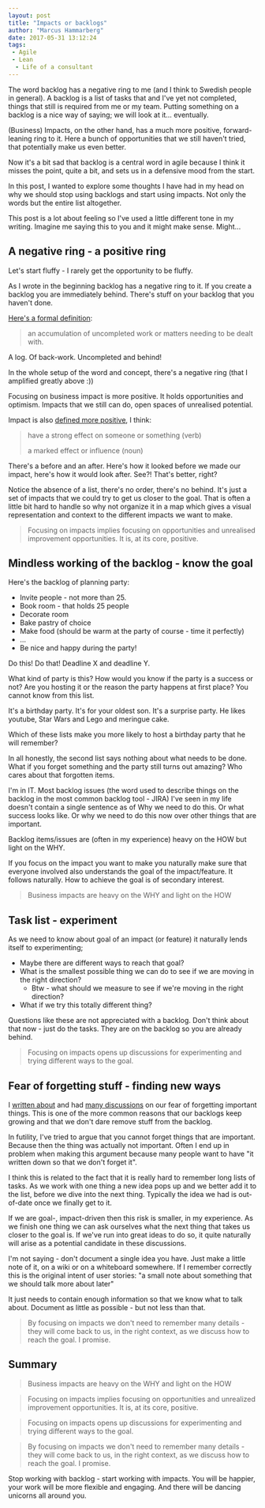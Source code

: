 ```yaml
---
layout: post
title: "Impacts or backlogs"
author: "Marcus Hammarberg"
date: 2017-05-31 13:12:24
tags:
 - Agile
 - Lean
  - Life of a consultant
---
```


The word backlog has a negative ring to me (and I think to Swedish people in general). A backlog is a list of tasks that and I've yet not completed, things that still is required from me or my team. Putting something on a backlog is a nice way of saying; we will look at it… eventually.

(Business) Impacts, on the other hand, has a much more positive, forward-leaning ring to it. Here a bunch of opportunities that we still haven't tried, that potentially make us even better.

Now it's a bit sad that backlog is a central word in agile because I think it misses the point, quite a bit, and sets us in a defensive mood from the start.

In this post, I wanted to explore some thoughts I have had in my head on why we should stop using backlogs and start using impacts. Not only the words but the entire list altogether.

<!-- excerpt-end -->

This post is a lot about feeling so I've used a little different tone in my writing. Imagine me saying this to you and it might make sense. Might...

## A negative ring - a positive ring

Let's start fluffy - I rarely get the opportunity to be fluffy.

As I wrote in the beginning backlog has a negative ring to it. If you create a backlog you are immediately behind. There's stuff on your backlog that you haven't done.

[Here's a formal definition](https://www.google.se/search?q=backlog&oq=backlog&aqs=chrome..69i57j0l5.1631j0j7&sourceid=chrome&ie=UTF-8):

> an accumulation of uncompleted work or matters needing to be dealt with.

A log. Of back-work. Uncompleted and behind!

In the whole setup of the word and concept, there's a negative ring (that I amplified greatly above :))

Focusing on business impact is more positive. It holds opportunities and optimism. Impacts that we still can do, open spaces of unrealised potential.

Impact is also [defined more positive](https://www.google.se/search?q=definition+of+impacxt&oq=definition+of+impacxt&aqs=chrome..69i57j0l5.2391j0j4&sourceid=chrome&ie=UTF-8), I think:

> have a strong effect on someone or something (verb)
>
> a marked effect or influence (noun)

There's a before and an after. Here's how it looked before we made our impact, here's how it would look after. See?! That's better, right?

Notice the absence of a list, there's no order, there's no behind. It's just a set of impacts that we could try to get us closer to the goal. That is often a little bit hard to handle so why not organize it in a map which gives a visual representation and context to the different impacts we want to make.

> Focusing on impacts implies focusing on opportunities and unrealised improvement opportunities. It is, at its core, positive.

## Mindless working of the backlog - know the goal

Here's the backlog of planning party:

- Invite people - not more than 25.
- Book room - that holds 25 people
- Decorate room
- Bake pastry of choice
- Make food (should be warm at the party of course - time it perfectly)
- …
- Be nice and happy during the party!

Do this! Do that! Deadline X and deadline Y.

What kind of party is this? How would you know if the party is a success or not? Are you hosting it or the reason the party happens at first place? You cannot know from this list.

It's a birthday party. It's for your oldest son. It's a surprise party. He likes youtube, Star Wars and Lego and meringue cake.

Which of these lists make you more likely to host a birthday party that he will remember?

In all honestly, the second list says nothing about what needs to be done. What if you forget something and the party still turns out amazing? Who cares about that forgotten items.

I'm in IT. Most backlog issues (the word used to describe things on the backlog in the most common backlog tool - JIRA) I've seen in my life doesn't contain a single sentence as of Why we need to do this. Or what success looks like. Or why we need to do this now over other things that are important.

Backlog items/issues are (often in my experience) heavy on the HOW but light on the WHY.

If you focus on the impact you want to make you naturally make sure that everyone involved also understands the goal of the impact/feature. It follows naturally. How to achieve the goal is of secondary interest.

> Business impacts are heavy on the WHY and light on the HOW

## Task list - experiment

As we need to know about goal of an impact (or feature) it naturally lends itself to experimenting;

* Maybe there are different ways to reach that goal?
* What is the smallest possible thing we can do to see if we are moving in the right direction?
  * Btw - what should we measure to see if we're moving in the right direction?
* What if we try this totally different thing?

Questions like these are not appreciated with a backlog. Don't think about that now - just do the tasks. They are on the backlog so you are already behind.

> Focusing on impacts opens up discussions for experimenting and trying different ways to the goal.

## Fear of forgetting stuff - finding new ways

I [written about](http://www.marcusoft.net/2016/04/fear-of-loosing-important-things.html) and had [many discussions](https://twitter.com/marcusoftnet/status/869484141519273984) on our fear of forgetting important things. This is one of the more common reasons that our backlogs keep growing and that we don't dare remove stuff from the backlog.

In futility, I've tried to argue that you cannot forget things that are important. Because then the thing was actually not important. Often I end up in problem when making this argument because many people want to have "it written down so that we don't forget it".

I think this is related to the fact that it is really hard to remember long lists of tasks. As we work with one thing a new idea pops up and we better add it to the list, before we dive into the next thing. Typically the idea we had is out-of-date once we finally get to it.

If we are goal-, impact-driven then this risk is smaller, in my experience. As we finish one thing we can ask ourselves what the next thing that takes us closer to the goal is. If we've run into great ideas to do so, it quite naturally will arise as a potential candidate in these discussions.

I'm not saying - don't document a single idea you have. Just make a little note of it, on a wiki or on a whiteboard somewhere. If I remember correctly this is the original intent of user stories: "a small note about something that we should talk more about later"

It just needs to contain enough information so that we know what to talk about. Document as little as possible - but not less than that.

> By focusing on impacts we don't need to remember many details - they will come back to us, in the right context, as we discuss how to reach the goal. I promise.

## Summary

> Business impacts are heavy on the WHY and light on the HOW

> Focusing on impacts implies focusing on opportunities and unrealized improvement opportunities. It is, at its core, positive.

> Focusing on impacts opens up discussions for experimenting and trying different ways to the goal.

> By focusing on impacts we don't need to remember many details - they will come back to us, in the right context, as we discuss how to reach the goal. I promise.

Stop working with backlog - start working with impacts. You will be happier, your work will be more flexible and engaging. And there will be dancing unicorns all around you.